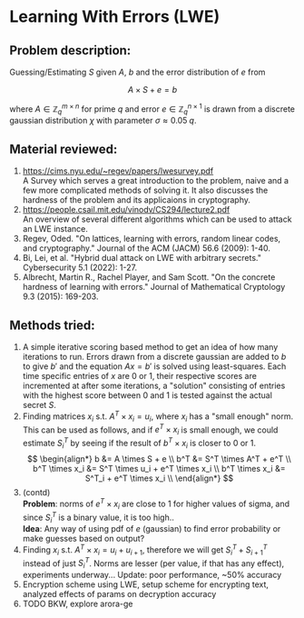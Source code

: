# Learning With Errors (LWE)

## Problem description:

Guessing/Estimating $S$ given $A$, $b$ and the error distribution of $e$ from

$$
A \times S + e = b
$$

where $A\in \mathbb{Z}_q^{m\times n}$ for prime $q$ and error $e\in \mathbb{Z}_q^{n\times1}$ is drawn from a discrete gaussian distribution $\chi$ with parameter $\sigma\approx 0.05\;q$.

## Material reviewed:

1. https://cims.nyu.edu/~regev/papers/lwesurvey.pdf<br>
	A Survey which serves a great introduction to the problem, naive and a few more complicated methods of solving it. It also discusses the hardness of the problem and its applicaions in cryptography.
2. https://people.csail.mit.edu/vinodv/CS294/lecture2.pdf<br>
	An overview of several different algorithms which can be used to attack an LWE instance.
3. Regev, Oded. "On lattices, learning with errors, random linear codes, and cryptography." Journal of the ACM (JACM) 56.6 (2009): 1-40.
4. Bi, Lei, et al. "Hybrid dual attack on LWE with arbitrary secrets." Cybersecurity 5.1 (2022): 1-27.
5. Albrecht, Martin R., Rachel Player, and Sam Scott. "On the concrete hardness of learning with errors." Journal of Mathematical Cryptology 9.3 (2015): 169-203.


## Methods tried:

1. A simple iterative scoring based method to get an idea of how many iterations to run. Errors drawn from a discrete gaussian are added to $b$ to give $b'$ and the equation $Ax = b'$ is solved using least-squares. Each time specific entries of $x$ are 0 or 1, their respective scores are incremented at after some iterations, a "solution" consisting of entries with the highest score between 0 and 1 is tested against the actual secret $S$.
2. Finding matrices $x_i$ s.t. $A^T \times x_i = u_i$, where $x_i$ has a "small enough" norm. This can be used as follows, and if $e^T \times x_i$ is small enough, we could estimate $S^T_i$ by seeing if the result of $b^T \times x_i$ is closer to 0 or 1.
$$
\begin{align*}
b &= A \times S + e \\
b^T &= S^T \times A^T + e^T \\
b^T \times x_i &= S^T \times u_i + e^T \times x_i \\
b^T \times x_i &= S^T_i + e^T \times x_i \\
\end{align*}
$$
2. (contd)<br>**Problem**: norms of $e^T \times x_i$ are close to 1 for higher values of sigma, and since $S^T_i$ is a binary value, it is too high..<br>**Idea**: Any way of using pdf of $e$ (gaussian) to find error probability or make guesses based on output?
3. Finding $x_i$ s.t. $A^T \times x_i = u_i+u_{i+1}$, therefore we will get $S^T_i + S^T_{i+1}$ instead of just $S^T_i$. Norms are lesser (per value, if that has any effect), experiments underway... Update: poor performance, ~50% accuracy
5. Encryption scheme using LWE, setup scheme for encrypting text, analyzed effects of params on decryption accuracy
4. TODO BKW, explore arora-ge
